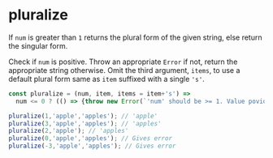 # pluralize

If `num` is greater than `1` returns the plural form of the given string, else return the singular form.

Check if `num` is positive. Throw an appropriate `Error` if not, return the appropriate string otherwise.
Omit the third argument, `items`, to use a default plural form same as `item` suffixed with a single `'s'`.

``` js
const pluralize = (num, item, items = item+'s') => 
  num <= 0 ? (() => {throw new Error(`'num' should be >= 1. Value povided was ${num}.`)})() : num === 1 ? item : items;
```

```js
pluralize(1,'apple','apples'); // 'apple'
pluralize(3,'apple','apples'); // 'apples'
pluralize(2,'apple'); // 'apples'
pluralize(0,'apple','apples'); // Gives error
pluralize(-3,'apple','apples'); // Gives error
```
